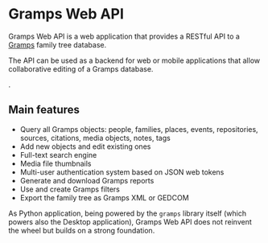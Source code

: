 # Gramps Web API

Gramps Web API is a web application that provides a RESTful API to a [Gramps](https://gramps-project.org/) family tree database.

The API can be used as a backend for web or mobile applications that allow collaborative editing of a Gramps database.

.

## Main features

- Query all Gramps objects: people, families, places, events, repositories, sources, citations, media objects, notes, tags
- Add new objects and edit existing ones
- Full-text search engine
- Media file thumbnails
- Multi-user authentication system based on JSON web tokens
- Generate and download Gramps reports
- Use and create Gramps filters
- Export the family tree as Gramps XML or GEDCOM

As Python application, being powered by the `gramps` library itself (which powers also the Desktop application), Gramps Web API does not reinvent the wheel but builds on a strong foundation.
